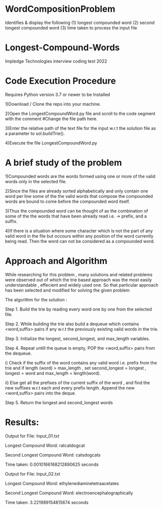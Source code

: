 # WordCompositionProblem
Identifies &amp; display the following (1) longest compounded word  (2) second longest compounded word  (3) time taken to process the input file 
# Longest-Compound-Words
Impledge Technologies interview coding test 2022
# Code Execution Procedure
Requires Python version 3.7 or newer to be Installed

1)Download / Clone the repo into your machine.

2)Open the LongestCompoundWord.py file and scroll to the code segment with the comment #Change the file path here.

3)Enter the relative path of the text file for the input w.r.t the solution file as a parameter to sol.buildTrie().

4)Execute the file LongestCompoundWord.py
# A brief study of the problem
1)Compounded words are the words formed using one or more of the valid words only in the selected file. 

2)Since the files are already sorted alphabetically and only contain one word per line some of the the valid words that compose the compounded words are bound to come before the compounded word itself.

3)Thus the compounded word can be thought of as the combination of some of the the words that have been already read i.e. -> prefix, and a suffix.

4)If there is a situation where some character which is not the part of any valid word in the file but occours within any position of the word currently being read. Then the word can not be considered as a compounded word.
# Approach and Algorithm
While researching for this problem , many solutions and related problems were observed out of which the trie based approach was the most easily understandable , effecient and widely used one. So that particular approach has been selected and modified for solving the given problem

The algorithm for the solution :

Step 1. Build the trie by reading every word one by one from the selected file.

Step 2. While building the trie also build a dequeue which contains <word,suffix> pairs if any w.r.t the previously existing valid words in the trie.

Step 3. Initialize the longest, second_longest, and max_length variables.

Step 4. Repeat untill the queue is empty, POP the <word,suffix> pairs from the dequeue.

i) Check if the suffix of the word contains any valid word i.e. prefix from the trie and if length (word) > max_length , set second_longest = longest , longest = word and max_length = length(word).

ii) Else get all the prefixes of the current suffix of the word , and find the new suffixes w.r.t each and every prefix length. Append the new <word,suffix> pairs into the deque.

Step 5. Return the longest and second_longest words
# Results:
Output for File: Input_01.txt

Longest Compound Word: ratcatdogcat

Second Longest Compound Word: catsdogcats

Time taken:  0.0010166168212890625 seconds

Output for File: Input_02.txt

Longest Compound Word: ethylenediaminetetraacetates

Second Longest Compound Word: electroencephalographically

Time taken:  3.221989154815674 seconds

